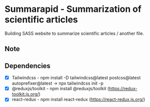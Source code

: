 # Summarapid - Summarization of scientific articles

Building SASS website to summarize scientific articles / another file.

<!-- Image -->

## Note

## Dependencies

-  [x] Tailwindcss - npm install -D tailwindcss@latest postcss@latest autoprefixer@latest -> npx tailwindcss init -p
-  [x] @reduxjs/toolkit - npm install @reduxjs/toolkit (https://redux-toolkit.js.org/)
-  [x] react-redux - npm install react-redux (https://react-redux.js.org/)
